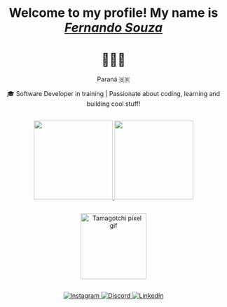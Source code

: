 <div>
  <h1 align="center">Welcome to my profile! My name is <a href="https://www.linkedin.com/in/fersouzza/"><i>Fernando Souza</i></a></h1>
  <h1 align="center"> 🧑🏻‍💻 </h1>
  <p align="center">Paraná 🇧🇷</p>
</div>

<div>
  <p align="center">🎓 Software Developer in training | Passionate about coding, learning and building cool stuff! </p>
</div>

##

<div align="center">
  <a href="https://github.com/FerSouzza">
    <img height="180em" src="https://github-readme-stats.vercel.app/api?username=FerSouzza&show_icons=true&theme=dark&include_all_commits=true&count_private=true"/>
    <img height="180em" src="https://github-readme-stats.vercel.app/api/top-langs/?username=FerSouzza&layout=compact&langs_count=7&theme=dark"/>
  </a>
</div>

##

<div align="center">
  <img align="center" width="150" src="https://media.giphy.com/media/v1.Y2lkPTc5MGI3NjExMWlmeTRhMmFpbDRvd3h6bTh2YmN3bWh6YXM4bGJ5cHFoa3VkZDI0biZlcD12MV9naWZzX3NlYXJjaCZjdD1n/tf9jjMcO77YzV4YPwE/giphy.gif" alt="Tamagotchi pixel gif">
</div>

##

<div align="center"> 
  <a href="https://www.instagram.com/fernandosouzza/" target="_blank">
    <img src="https://img.shields.io/badge/--%23E4405F?style=for-the-badge&logo=instagram&logoColor=white" alt="Instagram">
  </a>
  <a href="#" target="_blank">
    <img src="https://img.shields.io/badge/-FerSouza%230471-5865F2?style=for-the-badge&logo=discord&logoColor=white" alt="Discord">
  </a>
  <a href="https://www.linkedin.com/in/fersouzza/" target="_blank">
    <img src="https://img.shields.io/badge/--%230077B5?style=for-the-badge&logo=linkedin&logoColor=white" alt="LinkedIn">
  </a>
</div>
